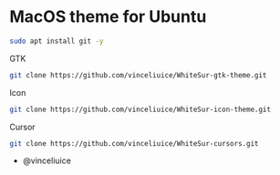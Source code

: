 # MacOS theme for Ubuntu
```bash
sudo apt install git -y
```

GTK 
```bash
git clone https://github.com/vinceliuice/WhiteSur-gtk-theme.git
```
Icon
```bash
git clone https://github.com/vinceliuice/WhiteSur-icon-theme.git
```
Cursor
```bash
git clone https://github.com/vinceliuice/WhiteSur-cursors.git
```

- @vinceliuice
